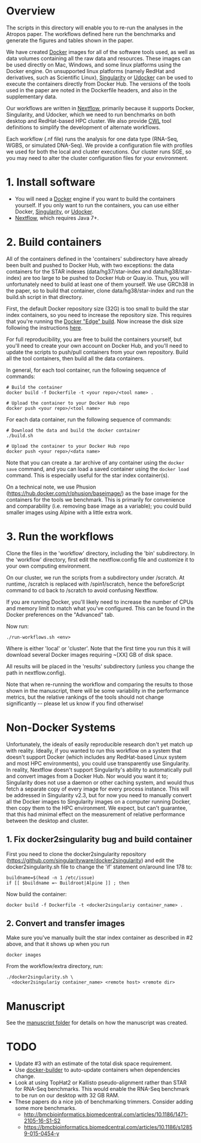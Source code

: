 # Overview

The scripts in this directory will enable you to re-run the analyses in the Atropos paper. The workflows defined here run the benchmarks and generate the figures and tables shown in the paper.

We have created [Docker](https://www.docker.com/) images for all of the software tools used, as well as data volumes containing all the raw data and resources. These images can be used directly on Mac, Windows, and some linux platforms using the Docker engine. On unsupported linux platforms (namely RedHat and derivatives, such as Scientific Linux), [Singularity](http://singularity.lbl.gov/) or [Udocker](https://github.com/indigo-dc/udocker) can be used to execute the containers directly from Docker Hub. The versions of the tools used in the paper are noted in the Dockerfile headers, and also in the supplementary data.

Our workflows are written in [Nextflow](https://www.nextflow.io/index.html), primarily because it supports Docker, Singularity, and Udocker, which we need to run benchmarks on both desktop and RedHat-based HPC cluster. We also provide [CWL](http://www.commonwl.org/) tool definitions to simplify the development of alternate workflows.

Each workflow (.nf file) runs the analysis for one data type (RNA-Seq, WGBS, or simulated DNA-Seq). We provide a configuration file with profiles we used for both the local and cluster executions. Our cluster runs SGE, so you may need to alter the cluster configuration files for your environment.

# 1. Install software

* You will need a [Docker](https://www.docker.com/) engine if you want to build the containers yourself. If you only want to run the containers, you can use either Docker, [Singularity](http://singularity.lbl.gov/), or [Udocker](https://github.com/indigo-dc/udocker).
* [Nextflow](https://www.nextflow.io/index.html), which requires Java 7+.

# 2. Build containers

All of the containers defined in the 'containers' subdirectory have already been built and pushed to Docker Hub, with two exceptions: the data containers for the STAR indexes (data/hg37/star-index and data/hg38/star-index) are too large to be pushed to Docker Hub or Quay.io. Thus, you will unfortunately need to build at least one of them yourself. We use GRCh38 in the paper, so to build that container, clone data/hg38/star-index and run the build.sh script in that directory.

First, the default Docker repository size (32G) is too small to build the star index containers, so you need to increase the repository size. This requires that you're running the [Docker "Edge" build](https://store.docker.com/editions/community/docker-ce-desktop-mac). Now increase the disk size following the instructions [here](https://forums.docker.com/t/increase-docker-container-disk-space-on-os-x/26725/2).

For full reproducibility, you are free to build the containers yourself, but you'll need to create your own account on Docker Hub, and you'll need to update the scripts to push/pull containers from your own repository. Build all the tool containers, then build all the data containers.

In general, for each tool container, run the following sequence of commands:

    # Build the container
    docker build -f Dockerfile -t <your repo>/<tool name> .
    
    # Upload the container to your Docker Hub repo
    docker push <your repo>/<tool name>

For each data container, run the following sequence of commands:

    # Download the data and build the docker container
    ./build.sh
    
    # Upload the container to your Docker Hub repo
    docker push <your repo>/<data name>

Note that you can create a .tar archive of any container using the `docker save` command, and you can load a saved container using the `docker load` command. This is especially useful for the star index container(s).

On a technical note, we use Phusion (https://hub.docker.com/r/phusion/baseimage/) as the base image for the containers for the tools we benchmark. This is primarily for convenience and comparability (i.e. removing base image as a variable); you could build smaller images using Alpine with a little extra work.

# 3. Run the workflows

Clone the files in the 'workflow' directory, including the 'bin' subdirectory. In the 'workflow' directory, first edit the nextflow.config file and customize it to your own computing environment.

On our cluster, we run the scripts from a subdirectory under /scratch. At runtime, /scratch is replaced with /spin1/scratch, hence the beforeScript command to cd back to /scratch to avoid confusing Nextflow.

If you are running Docker, you'll likely need to increase the number of CPUs and memory limit to match what you've configured. This can be found in the Docker preferences on the "Advanced" tab.

Now run:

    ./run-workflows.sh <env>

Where <env> is either 'local' or 'cluster'. Note that the first time you run this it will download several Docker images requiring ~[XX] GB of disk space.

All results will be placed in the 'results' subdirectory (unless you change the path in nextflow.config).

Note that when re-running the workflow and comparing the results to those shown in the manuscript, there will be some variability in the performance metrics, but the relative rankings of the tools should not change significantly -- please let us know if you find otherwise!

# Non-Docker Systems

Unfortunately, the ideals of easily reproducible research don't yet match up with reality. Ideally, if you wanted to run this workflow on a system that doesn't support Docker (which includes any RedHat-based Linux system and most HPC environments), you could use transparently use Singularity. In reality, Nextflow doesn't support Singularity's ability to automatically pull and convert images from a Docker Hub. Nor would you want it to; Singularity does not use a daemon or other caching system, and would thus fetch a separate copy of every image for every process instance. This will be addressed in Singularity v2.3, but for now you need to manually convert all the Docker images to Singularity images on a computer running Docker, then copy them to the HPC environment. We expect, but can't guarantee, that this had minimal effect on the measurement of relative performance between the desktop and cluster.

## 1. Fix docker2singularity bug and build container

First you need to clone the docker2singularity repository (https://github.com/singularityware/docker2singularity) and edit the docker2singularity.sh file to change the 'if' statement on/around line 178 to:

```
buildname=$(head -n 1 /etc/issue)
if [[ $buildname =~ Buildroot|Alpine ]] ; then
```

Now build the container:

```
docker build -f Dockerfile -t <docker2singulariy container_name> .
```

## 2. Convert and transfer images

Make sure you've manually built the star index container as described in #2 above, and that it shows up when you run 

```
docker images
```

From the workflow/extra directory, run:

```
./docker2singularity.sh \
  <docker2singulariy container_name> <remote host> <remote dir>
```

# Manuscript

See the [manuscript folder](manuscript/README.md) for details on how the
manuscript was created.

# TODO

* Update #3 with an estimate of the total disk space requirement.
* Use [docker-builder](https://pypi.python.org/pypi/docker_builder) to auto-update containers when dependencies change.
* Look at using TopHat2 or Kallisto pseudo-alignment rather than STAR for RNA-Seq benchmarks. This would enable the RNA-Seq benchmark to be run on our desktop with 32 GB RAM.
* These papers do a nice job of benchmarking trimmers. Consider adding some more benchmarks.
    * http://bmcbioinformatics.biomedcentral.com/articles/10.1186/1471-2105-16-S1-S2
    * https://bmcbioinformatics.biomedcentral.com/articles/10.1186/s12859-015-0454-y

